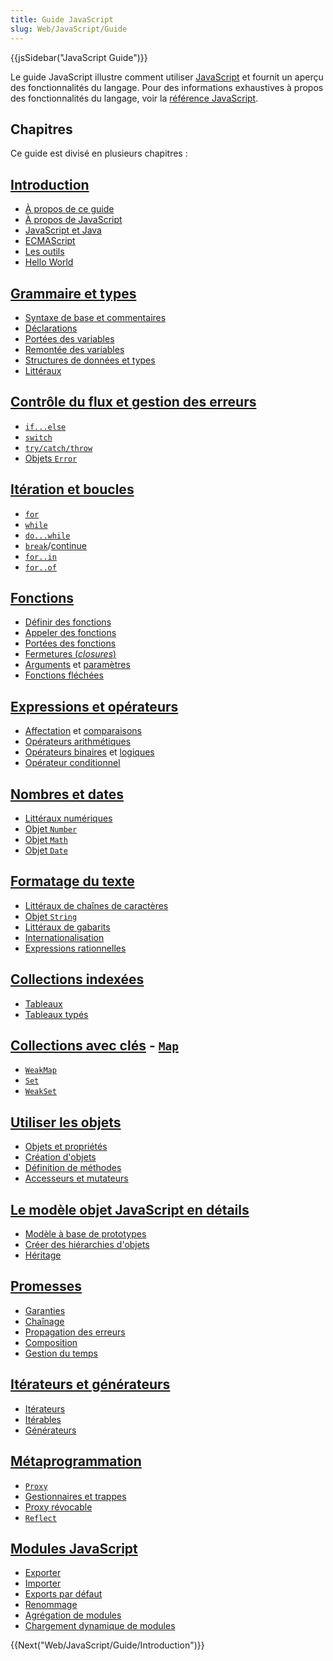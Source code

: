 ```yaml
---
title: Guide JavaScript
slug: Web/JavaScript/Guide
---
```


{{jsSidebar("JavaScript Guide")}}

Le guide JavaScript illustre comment utiliser [JavaScript](/fr/docs/Web/JavaScript) et fournit un aperçu des fonctionnalités du langage. Pour des informations exhaustives à propos des fonctionnalités du langage, voir la [référence JavaScript](/fr/docs/Web/JavaScript/Reference).

## Chapitres

Ce guide est divisé en plusieurs chapitres :

## [Introduction](/fr/docs/Web/JavaScript/Guide/Introduction)

- [À propos de ce guide](/fr/docs/Web/JavaScript/Guide/Introduction#o.c3.b9_trouver_des_informations_concernant_javascript)
- [À propos de JavaScript](/fr/docs/Web/JavaScript/Guide/Introduction#qu'est-ce_que_javascript_.3f)
- [JavaScript et Java](/fr/docs/Web/JavaScript/Guide/Introduction#javascript_and_java)
- [ECMAScript](/fr/docs/Web/JavaScript/Guide/Introduction#javascript_and_the_ecmascript_specification)
- [Les outils](/fr/docs/Web/JavaScript/Guide/Introduction#d.c3.a9marrer_avec_javascript)
- [Hello World](</fr/docs/Web/JavaScript/Guide/Introduction#coucou_monde_(hello_world)>)

## [Grammaire et types](/fr/docs/Web/JavaScript/Guide/Grammar_and_types)

- [Syntaxe de base et commentaires](/fr/docs/Web/JavaScript/Guide/Grammar_and_types#les_bases_du_langage)
- [Déclarations](/fr/docs/Web/JavaScript/Guide/Grammar_and_types#d.c3.a9clarations)
- [Portées des variables](/fr/docs/Web/JavaScript/Guide/Grammar_and_types#les_port.c3.a9es_de_variables)
- [Remontée des variables](</fr/docs/Web/JavaScript/Guide/Grammar_and_types#remont.c3.a9e_de_variables_(hoisting)>)
- [Structures de données et types](/fr/docs/Web/JavaScript/Guide/Grammar_and_types#structures_de_donn.c3.a9es_et_types)
- [Littéraux](/fr/docs/Web/JavaScript/Guide/Grammar_and_types#litt.c3.a9raux)

## [Contrôle du flux et gestion des erreurs](/fr/docs/Web/JavaScript/Guide/Control_flow_and_error_handling)

- [`if...else`](/fr/docs/Web/JavaScript/Guide/Control_flow_and_error_handling#instruction_if...else)
- [`switch`](/fr/docs/Web/JavaScript/Guide/Contrôle_du_flux_Gestion_des_erreurs#L%27instruction_switch)
- [`try/catch/throw`](/fr/docs/Web/JavaScript/Guide/Contrôle_du_flux_Gestion_des_erreurs#L%27instruction_try...catch)
- [Objets `Error`](/fr/docs/Web/JavaScript/Guide/Control_flow_and_error_handling#utiliser_les_objets_error)

## [Itération et boucles](/fr/docs/Web/JavaScript/Guide/Loops_and_iteration)

- [`for`](/fr/docs/Web/JavaScript/Guide/Boucles_et_itération#L%27instruction_for)
- [`while`](/fr/docs/Web/JavaScript/Guide/Boucles_et_itération#L%27instruction_while)
- [`do...while`](/fr/docs/Web/JavaScript/Guide/Boucles_et_itération#L%27instruction_do...while)
- [`break`](/fr/docs/Web/JavaScript/Guide/Boucles_et_itération#L%27instruction_break)/[continue](/fr/docs/Web/JavaScript/Guide/Boucles_et_itération#L%27instruction_continue)
- [`for..in`](/fr/docs/Web/JavaScript/Guide/Boucles_et_itération#L%27instruction_for...in)
- [`for..of`](/fr/docs/Web/JavaScript/Guide/Loops_and_iteration#l'instruction_for...of)

## [Fonctions](/fr/docs/Web/JavaScript/Guide/Functions)

- [Définir des fonctions](/fr/docs/Web/JavaScript/Guide/Functions#d.c3.a9finir_des_fonctions)
- [Appeler des fonctions](/fr/docs/Web/JavaScript/Guide/Functions#appeler_des_fonctions)
- [Portées des fonctions](/fr/docs/Web/JavaScript/Guide/Functions#port.c3.a9e_d'une_fonction)
- [Fermetures (_closures_)](</fr/docs/Web/JavaScript/Guide/Functions#fermetures_(closures)>)
- [Arguments](/fr/docs/Web/JavaScript/Guide/Functions#utiliser_l'objet_arguments) et [paramètres](/fr/docs/Web/JavaScript/Guide/Functions#param.c3.a8tres_des_fonctions)
- [Fonctions fléchées](/fr/docs/Web/JavaScript/Guide/Functions#fonctions_fl.c3.a9ch.c3.a9es)

## [Expressions et opérateurs](/fr/docs/Web/JavaScript/Guide/Expressions_and_operators)

- [Affectation](/fr/docs/Web/JavaScript/Guide/Expressions_et_Opérateurs#Op.C3.A9rateurs_d%27affectation) et [comparaisons](/fr/docs/Web/JavaScript/Guide/Expressions_and_operators#op.c3.a9rateurs_de_comparaison)
- [Opérateurs arithmétiques](/fr/docs/Web/JavaScript/Guide/Expressions_and_operators#op.c3.a9rateurs_arithm.c3.a9tiques)
- [Opérateurs binaires](/fr/docs/Web/JavaScript/Guide/Expressions_and_operators#op.c3.a9rateurs_binaires) et [logiques](/fr/docs/Web/JavaScript/Guide/Expressions_and_operators#op.c3.a9rateurs_logiques)
- [Opérateur conditionnel](/fr/docs/Web/JavaScript/Guide/Expressions_and_operators#op.c3.a9rateur_conditionnel_ternaire)

## [Nombres et dates](/fr/docs/Web/JavaScript/Guide/Numbers_and_dates)

- [Littéraux numériques](/fr/docs/Web/JavaScript/Guide/Numbers_and_dates#nombres)
- [Objet `Number`](/fr/docs/Web/JavaScript/Guide/Numbers_and_dates#l'objet_number)
- [Objet `Math`](/fr/docs/Web/JavaScript/Guide/Numbers_and_dates#l'objet_math)
- [Objet `Date`](/fr/docs/Web/JavaScript/Guide/Numbers_and_dates#l'objet_date)

## [Formatage du texte](/fr/docs/Web/JavaScript/Guide/Text_formatting)

- [Littéraux de chaînes de caractères](/fr/docs/Web/JavaScript/Guide/Text_formatting#les_litt.c3.a9raux_de_cha.c3.aenes_de_caract.c3.a8res)
- [Objet `String`](/fr/docs/Web/JavaScript/Guide/Text_formatting#les_objets_string)
- [Littéraux de gabarits](/fr/docs/Web/JavaScript/Guide/Text_formatting#les_littéraux_de_gabarits)
- [Internationalisation](/fr/docs/Web/JavaScript/Guide/Text_formatting#internationalisation)
- [Expressions rationnelles](/fr/docs/Web/JavaScript/Guide/Text_formatting#les_expressions_rationnelles)

## [Collections indexées](/fr/docs/Web/JavaScript/Guide/Indexed_collections#le_type_array)

- [Tableaux](/fr/docs/Web/JavaScript/Guide/Indexed_collections#array_object)
- [Tableaux typés](/fr/docs/Web/JavaScript/Guide/Indexed_collections#les_tableaux_typ.c3.a9s)

## [Collections avec clés](/fr/docs/Web/JavaScript/Guide/Keyed_collections) - [`Map`](/fr/docs/Web/JavaScript/Guide/Keyed_collections#le_type_map)

- [`WeakMap`](/fr/docs/Web/JavaScript/Guide/Keyed_collections#weakmap_object)
- [`Set`](/fr/docs/Web/JavaScript/Guide/Keyed_collections#le_type_set)
- [`WeakSet`](/fr/docs/Web/JavaScript/Guide/Keyed_collections#le_type_weakset)

## [Utiliser les objets](/fr/docs/Web/JavaScript/Guide/Working_with_objects)

- [Objets et propriétés](/fr/docs/Web/JavaScript/Guide/Working_with_objects#les_objets_et_les_propri.c3.a9t.c3.a9s)
- [Création d'objets](/fr/docs/Web/JavaScript/Guide/Working_with_objects#cr.c3.a9er_de_nouveaux_objets)
- [Définition de méthodes](/fr/docs/Web/JavaScript/Guide/Working_with_objects#d.c3.a9finir_des_m.c3.a9thodes)
- [Accesseurs et mutateurs](</fr/docs/Web/JavaScript/Guide/Working_with_Objects#d.c3.a9finir_des_accesseurs_et_des_mutateurs_(getters_et_setters)>)

## [Le modèle objet JavaScript en détails](/fr/docs/Web/JavaScript/Inheritance_and_the_prototype_chain)

- [Modèle à base de prototypes](/fr/docs/Web/JavaScript/Inheritance_and_the_prototype_chain#langages_de_prototypes_.2f_langages_de_classes)
- [Créer des hiérarchies d'objets](/fr/docs/Web/JavaScript/Inheritance_and_the_prototype_chain#la_cr.c3.a9ation_de_la_hi.c3.a9rarchie)
- [Héritage](/fr/docs/Web/JavaScript/Inheritance_and_the_prototype_chain#l'h.c3.a9ritage_de_propri.c3.a9t.c3.a9s_.3a_les_subtilit.c3.a9s)

## [Promesses](/fr/docs/Web/JavaScript/Guide/Using_promises)

- [Garanties](/fr/docs/Web/JavaScript/Guide/Using_promises#garanties)
- [Chaînage](/fr/docs/Web/JavaScript/Guide/Using_promises#chaînage_des_promesses)
- [Propagation des erreurs](/fr/docs/Web/JavaScript/Guide/Using_promises#propagation_des_erreurs)
- [Composition](/fr/docs/Web/JavaScript/Guide/Using_promises#composition)
- [Gestion du temps](/fr/docs/Web/JavaScript/Guide/Using_promises#gestion_du_temps)

## [Itérateurs et générateurs](/fr/docs/Web/JavaScript/Guide/Iterators_and_generators)

- [Itérateurs](/fr/docs/Web/JavaScript/Guide/Iterators_and_generators#it.c3.a9rateurs)
- [Itérables](/fr/docs/Web/JavaScript/Guide/Iterators_and_generators#it.c3.a9rables)
- [Générateurs](/fr/docs/Web/JavaScript/Guide/Iterators_and_generators#g.c3.a9n.c3.a9rateurs)

## [Métaprogrammation](/fr/docs/Web/JavaScript/Guide/Meta_programming)

- [`Proxy`](/fr/docs/Web/JavaScript/Guide/Meta_programming#les_proxies)
- [Gestionnaires et trappes](/fr/docs/Web/JavaScript/Guide/Meta_programming#les_gestionnaires_et_les_trappes)
- [Proxy révocable](/fr/docs/Web/JavaScript/Guide/Meta_programming#proxies_r.c3.a9vocables)
- [`Reflect`](/fr/docs/Web/JavaScript/Guide/Meta_programming#r.c3.a9flexion)

## [Modules JavaScript](/fr/docs/Web/JavaScript/Guide/Modules)

- [Exporter](/fr/docs/Web/JavaScript/Guide/Modules#exporting_module_features)
- [Importer](/fr/docs/Web/JavaScript/Guide/Modules#importing_features_into_your_script)
- [Exports par défaut](/fr/docs/Web/JavaScript/Guide/Modules#default_exports_versus_named_exports)
- [Renommage](/fr/docs/Web/JavaScript/Guide/Modules#renaming_imports_and_exports)
- [Agrégation de modules](/fr/docs/Web/JavaScript/Guide/Modules#aggregating_modules)
- [Chargement dynamique de modules](/fr/docs/Web/JavaScript/Guide/Modules#dynamic_module_loading)

{{Next("Web/JavaScript/Guide/Introduction")}}
